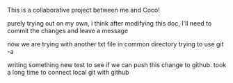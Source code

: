 This is a collaborative project between me and Coco!

purely trying out on my own, i think after modifying this doc, I'll need to commit the changes and leave a message

now we are trying with another txt file in common directory
trying to use git -a

writing something new
test to see if we can push this change to github. took a long time to connect local git with github

